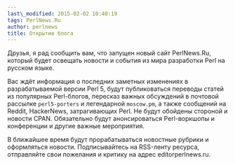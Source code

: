 ```yaml
---
last\_modified: 2015-02-02 10:40:19
tags: PerlNews.Ru
author: perlnews
title: Открытие блога
---
```


Друзья, я рад сообщить вам, что запущен новый сайт PerlNews.Ru, который будет
освещать новости и события из мира разработки Perl на русском языке.

Вас ждёт информация о последних заметных изменениях в разрабатываемой версии
Perl 5, будут публиковаться переводы статей из популярных Perl-блогов, пересказ
важных обсуждений в почтовой рассылке `perl5-porters` и легендарной
`moscow.pm`, а также сообщений на Reddit, HackerNews, затрагивающих Perl. Не
будут обойдены стороной и новости CPAN. Обязательно будут анонсироваться
Perl-воркшопы и конференции и другие важные мероприятия.

В ближайшее время будут прорабатываться новостные рубрики и оформляться
новости. Подписывайтесь на RSS-ленту ресурса, отправляйте свои пожелания и
критику на адрес
editor<span class="typcn typcn-social-at-circular"></span>perlnews.ru.

